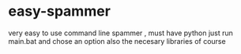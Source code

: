 # easy-spammer
very easy to use command line spammer , must have python
just run main.bat and chose an option  also the necesary libraries of course
